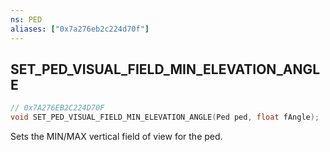 ```yaml
---
ns: PED
aliases: ["0x7a276eb2c224d70f"]
---
```

## SET_PED_VISUAL_FIELD_MIN_ELEVATION_ANGLE

```c
// 0x7A276EB2C224D70F
void SET_PED_VISUAL_FIELD_MIN_ELEVATION_ANGLE(Ped ped, float fAngle);
```

Sets the MIN/MAX vertical field of view for the ped.

